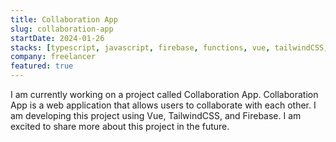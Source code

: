 ```yaml
---
title: Collaboration App
slug: collaboration-app
startDate: 2024-01-26
stacks: [typescript, javascript, firebase, functions, vue, tailwindCSS, Zoom]
company: freelancer
featured: true
---
```


I am currently working on a project called Collaboration App. Collaboration App is a web application that allows users to collaborate with each other. I am developing this project using Vue, TailwindCSS, and Firebase. I am excited to share more about this project in the future.
